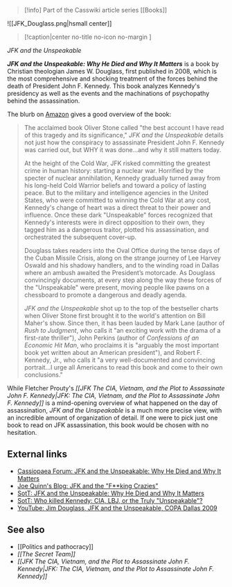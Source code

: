 > [!info] Part of the Casswiki article series [[Books]]

![[JFK_Douglass.png|hsmall center]]
> [!caption|center no-title no-icon no-margin ]
> 
_JFK and the Unspeakable_

_**JFK and the Unspeakable: Why He Died and Why It Matters**_ is a book by Christian theologian James W. Douglass, first published in 2008, which is the most comprehensive and shocking treatment of the forces behind the death of President John F. Kennedy. This book analyzes Kennedy's presidency as well as the events and the machinations of psychopathy behind the assassination.

The blurb on [Amazon](http://www.amazon.com/JFK-Unspeakable-Why-Died-Matters/dp/1439193886) gives a good overview of the book:

> The acclaimed book Oliver Stone called "the best account I have read of this tragedy and its significance," _JFK and the Unspeakable_ details not just how the conspiracy to assassinate President John F. Kennedy was carried out, but WHY it was done...and why it still matters today.
> 
> At the height of the Cold War, JFK risked committing the greatest crime in human history: starting a nuclear war. Horrified by the specter of nuclear annihilation, Kennedy gradually turned away from his long-held Cold Warrior beliefs and toward a policy of lasting peace. But to the military and intelligence agencies in the United States, who were committed to winning the Cold War at any cost, Kennedy's change of heart was a direct threat to their power and influence. Once these dark "Unspeakable" forces recognized that Kennedy's interests were in direct opposition to their own, they tagged him as a dangerous traitor, plotted his assassination, and orchestrated the subsequent cover-up.
> 
> Douglass takes readers into the Oval Office during the tense days of the Cuban Missile Crisis, along on the strange journey of Lee Harvey Oswald and his shadowy handlers, and to the winding road in Dallas where an ambush awaited the President’s motorcade. As Douglass convincingly documents, at every step along the way these forces of the "Unspeakable" were present, moving people like pawns on a chessboard to promote a dangerous and deadly agenda.
> 
> _JFK and the Unspeakable_ shot up to the top of the bestseller charts when Oliver Stone first brought it to the world's attention on Bill Maher's show. Since then, it has been lauded by Mark Lane (author of _Rush to Judgment_, who calls it "an exciting work with the drama of a first-rate thriller"), John Perkins (author of _Confessions of an Economic Hit Man_, who proclaims it is "arguably the most important book yet written about an American president"), and Robert F. Kennedy, Jr., who calls it "a very well-documented and convincing portrait...I urge all Americans to read this book and come to their own conclusions."

While Fletcher Prouty's _[[JFK The CIA, Vietnam, and the Plot to Assassinate John F. Kennedy|JFK: The CIA, Vietnam, and the Plot to Assassinate John F. Kennedy]]_ is a mind-opening overview of what happened on the day of assassination, _JFK and the Unspeakable_ is a much more precise view, with an incredible amount of organization of detail. If one were to pick just one book to read on JFK assassination, this book would be chosen with no hesitation.

External links
--------------

*   [Cassiopaea Forum: JFK and the Unspeakable: Why He Died and Why It Matters](https://cassiopaea.org/forum/index.php/topic,14878.0.html)
*   [Joe Quinn's Blog: JFK and the "F\*\*king Crazies"](http://joequinn.net/2013/02/27/jfk-and-the-fking-crazies/)
*   [SotT: JFK and the Unspeakable: Why He Died and Why It Matters](http://www.sott.net/article/197950-JFK-and-the-Unspeakable-Why-He-Died-and-Why-It-Matters)
*   [SotT: Who killed Kennedy: CIA, LBJ, or the Truly "Unspeakable"?](http://www.sott.net/article/269027-Who-killed-Kennedy-CIA-LBJ-or-the-Truly-Unspeakable)
*   [YouTube: Jim Douglass, JFK and the Unspeakable, COPA Dallas 2009](https://www.youtube.com/watch?v=nwECsq459d4)

See also
--------

*   [[Politics and pathocracy]]
*   _[[The Secret Team]]_
*   _[[JFK The CIA, Vietnam, and the Plot to Assassinate John F. Kennedy|JFK: The CIA, Vietnam, and the Plot to Assassinate John F. Kennedy]]_